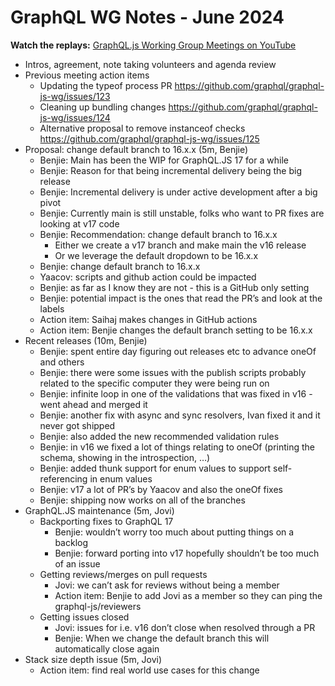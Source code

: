 # GraphQL WG Notes - June 2024

**Watch the replays:**
[GraphQL.js Working Group Meetings on YouTube](https://www.youtube.com/playlist?list=PLP1igyLx8foHghwopNuQM7weyP5jR147I)

- Intros, agreement, note taking volunteers and agenda review
- Previous meeting action items
  - Updating the typeof process PR https://github.com/graphql/graphql-js-wg/issues/123
  - Cleaning up bundling changes https://github.com/graphql/graphql-js-wg/issues/124
  - Alternative proposal to remove instanceof checks https://github.com/graphql/graphql-js-wg/issues/125
- Proposal: change default branch to 16.x.x (5m, Benjie)
  - Benjie: Main has been the WIP for GraphQL.JS 17 for a while
  - Benjie: Reason for that being incremental delivery being the big release
  - Benjie: Incremental delivery is under active development after a big pivot
  - Benjie: Currently main is still unstable, folks who want to PR fixes are looking at v17 code
  - Benjie: Recommendation: change default branch to 16.x.x
    - Either we create a v17 branch and make main the v16 release
    - Or we leverage the default dropdown to be 16.x.x
  - Benjie: change default branch to 16.x.x
  - Yaacov: scripts and github action could be impacted
  - Benjie: as far as I know they are not - this is a GitHub only setting
  - Benjie: potential impact is the ones that read the PR’s and look at the labels
  - Action item: Saihaj makes changes in GitHub actions
  - Action item: Benjie changes the default branch setting to be 16.x.x
- Recent releases (10m, Benjie)
  - Benjie: spent entire day figuring out releases etc to advance oneOf and others
  - Benjie: there were some issues with the publish scripts probably related to the specific computer they were being run on
  - Benjie: infinite loop in one of the validations that was fixed in v16 - went ahead and merged it
  - Benjie: another fix with async and sync resolvers, Ivan fixed it and it never got shipped
  - Benjie: also added the new recommended validation rules
  - Benjie: in v16 we fixed a lot of things relating to oneOf (printing the schema, showing in the introspection, …)
  - Benjie: added thunk support for enum values to support self-referencing in enum values
  - Benjie: v17 a lot of PR’s by Yaacov and also the oneOf fixes
  - Benjie: shipping now works on all of the branches
- GraphQL.JS maintenance (5m, Jovi)
  - Backporting fixes to GraphQL 17
    - Benjie: wouldn’t worry too much about putting things on a backlog
    - Benjie: forward porting into v17 hopefully shouldn’t be too much of an issue
  - Getting reviews/merges on pull requests
    - Jovi: we can’t ask for reviews without being a member
    - Action item: Benjie to add Jovi as a member so they can ping the graphql-js/reviewers
  - Getting issues closed
    - Jovi: issues for i.e. v16 don’t close when resolved through a PR
    - Benjie: When we change the default branch this will automatically close again
- Stack size depth issue (5m, Jovi)
  - Action item: find real world use cases for this change
